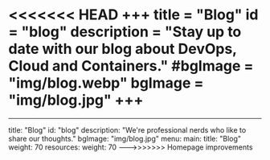 <<<<<<< HEAD
+++
title = "Blog"
id = "blog"
description = "Stay up to date with our blog about DevOps, Cloud and Containers."
#bgImage = "img/blog.webp"
bgImage = "img/blog.jpg"
+++
=======
---
title: "Blog"
id: "blog"
description: "We're professional nerds who like to share our thoughts."
bgImage: "img/blog.jpg"
menu:
  main:
    title: "Blog"
    weight: 70
  resources:
    weight: 70
--->>>>>>> Homepage improvements

